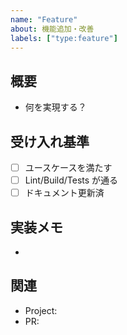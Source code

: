 ```yaml
---
name: "Feature"
about: 機能追加・改善
labels: ["type:feature"]
---
```


## 概要
- 何を実現する？

## 受け入れ基準
- [ ] ユースケースを満たす
- [ ] Lint/Build/Tests が通る
- [ ] ドキュメント更新済

## 実装メモ
-

## 関連
- Project: <!-- #Globy 開発ボード -->
- PR:
